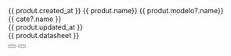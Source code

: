 <tr *ngFor="let produt of list_ean_produto">
      <td style="max-width: 140px!important; min-width: 140px!important;">{{ produt.created_at }}</td>
      <td>{{ produt.name}}</td>
      <td><span class="badge badge-light-dark">{{ produt.modelo?.name}}</span></td>
      <td style="max-width: 210px!important;">
        <div style="overflow: hidden; text-overflow: ellipsis; white-space: nowrap; ">
          <span class="badge badge-light-info"  *ngFor="let cate of produt.categoriesData">{{ cate?.name }}</span>
        </div>
      </td>
      <td style="max-width: 110px!important;">
        {{ produt.updated_at }}
      </td>
      <td style="max-width: 260px!important; min-width: 260px!important;">
        <div style="overflow: hidden; text-overflow: ellipsis; white-space: nowrap; ">{{ produt.datasheet }}</div>
      </td>
      <td class="gap-2">
        <button type="button" class="btn btn-icon btn-sm btn-light-primary btn-active-primary w-25px h-25px mx-1">
          <span class="svg-icon"> <i class="fa fa-edit"></i></span>
        </button>
        <button type="button" class="btn btn-icon btn-sm btn-light-danger btn-active-danger w-25px h-25px mx-1">
          <span class="svg-icon"> <i class="bi-trash"></i></span>
        </button>
      </td>
    </tr>
